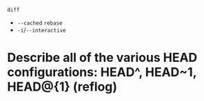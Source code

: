 `diff`
  - `--cached`
`rebase`
  - `-i`/`--interactive`

# Describe all of the various HEAD configurations: HEAD^, HEAD~1, HEAD@{1} (reflog)
